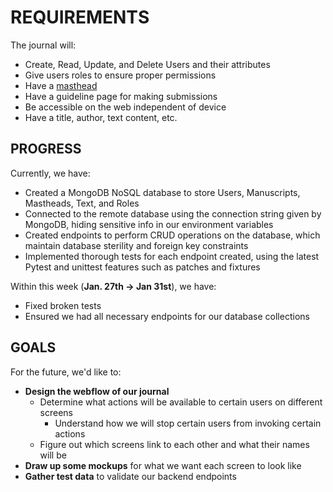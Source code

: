 # REQUIREMENTS 

The journal will:
- Create, Read, Update, and Delete Users and their attributes
- Give users roles to ensure proper permissions
- Have a [masthead](https://publishdrive.com/glossary-what-is-a-masthead.html#:~:text=A%20masthead%20is%20a%20place,magazine%2C%20or%20other%20printed%20material.)
- Have a guideline page for making submissions
- Be accessible on the web independent of device
- Have a title, author, text content, etc.

## PROGRESS 

Currently, we have:
- Created a MongoDB NoSQL database to store Users, Manuscripts, Mastheads, Text, and Roles
- Connected to the remote database using the connection string given by MongoDB, hiding sensitive info in our environment variables
- Created endpoints to perform CRUD operations on the database, which maintain database sterility and foreign key constraints
- Implemented thorough tests for each endpoint created, using the latest Pytest and unittest features such as patches and fixtures

Within this week (**Jan. 27th → Jan 31st**), we have:
- Fixed broken tests
- Ensured we had all necessary endpoints for our database collections

## GOALS 

For the future, we'd like to:
- **Design the webflow of our journal**
  - Determine what actions will be available to certain users on different screens
    - Understand how we will stop certain users from invoking certain actions
  - Figure out which screens link to each other and what their names will be
- **Draw up some mockups** for what we want each screen to look like
- **Gather test data** to validate our backend endpoints

